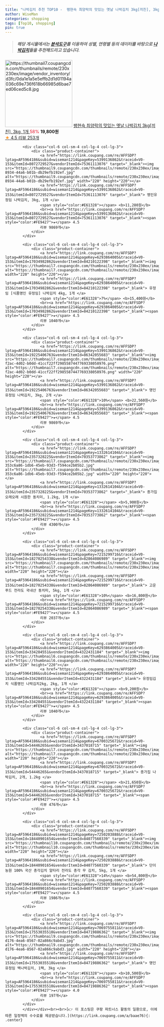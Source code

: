 ```yaml
---
title: "나박김치 추천 TOP10 -  팽현숙 최양락의 맛있는 옛날 나박김치 3kg[끼친], 3kg, 1개 "
author: WiseMan
categories: shopping
tags: [Top10, shopping]
pin: true
---
```


> ##### 해당 게시물에서는 [**분석도구**](https://itemscout.io/)를 이용하여 **성별**, **연령별** 등의 데이터를 바탕으로 [**나박김치**](https://link.coupang.com/a/baae76)들을 추천해드리고 있습니다.
<div class="container"><div class="row">
            <div class="col-6 col-sm-4 col-lg-4 col-lg-3">
                <div class="product-container">
                    <a href="https://link.coupang.com/re/AFFSDP?lptag=AF5964186&subid=wiseman1214&pageKey=7402949369&traceid=V0-153&itemId=19164846627&vendorItemId=86759899991" target="_blank"><img src="https://thumbnail7.coupangcdn.com/thumbnails/remote/230x230ex/image/vendor_inventory/d3fc/0da1e1a5e5effb2d1d01194a036c69e736f618b66985d6bae7ed06ced5c8.jpg" alt="https://thumbnail7.coupangcdn.com/thumbnails/remote/230x230ex/image/vendor_inventory/d3fc/0da1e1a5e5effb2d1d01194a036c69e736f618b66985d6bae7ed06ced5c8.jpg" width="220" height="220"></a>
                    <a href="https://link.coupang.com/re/AFFSDP?lptag=AF5964186&subid=wiseman1214&pageKey=7402949369&traceid=V0-153&itemId=19164846627&vendorItemId=86759899991" target="_blank"> 팽현숙 최양락의 맛있는 옛날 나박김치 3kg[끼친], 3kg, 1개 </a>
                    <span style="color:#E61328">58%</span> <b>19,800원</b>
                    <br><a href="https://link.coupang.com/re/AFFSDP?lptag=AF5964186&subid=wiseman1214&pageKey=7402949369&traceid=V0-153&itemId=19164846627&vendorItemId=86759899991" target="_blank"><span style="color:#FE9427">★</span> 4.5
                    리뷰 253개</a>
                </div>
            </div>
            
            <div class="col-6 col-sm-4 col-lg-4 col-lg-3">
                <div class="product-container">
                    <a href="https://link.coupang.com/re/AFFSDP?lptag=AF5964186&subid=wiseman1214&pageKey=5399136862&traceid=V0-153&itemId=8072729527&vendorItemId=75361113076" target="_blank"><img src="https://thumbnail9.coupangcdn.com/thumbnails/remote/230x230ex/image/retail/images/2021/04/19/18/1/99b6582a-8934-44a6-b01b-db29efb192ef.jpg" alt="https://thumbnail9.coupangcdn.com/thumbnails/remote/230x230ex/image/retail/images/2021/04/19/18/1/99b6582a-8934-44a6-b01b-db29efb192ef.jpg" width="220" height="220"></a>
                    <a href="https://link.coupang.com/re/AFFSDP?lptag=AF5964186&subid=wiseman1214&pageKey=5399136862&traceid=V0-153&itemId=8072729527&vendorItemId=75361113076" target="_blank"> 명인유정임 나박김치, 3kg, 1개 </a>
                    <span style="color:#E61328"></span> <b>11,280원</b>
                    <br><a href="https://link.coupang.com/re/AFFSDP?lptag=AF5964186&subid=wiseman1214&pageKey=5399136862&traceid=V0-153&itemId=8072729527&vendorItemId=75361113076" target="_blank"><span style="color:#FE9427">★</span> 4.5
                    리뷰 9869개</a>
                </div>
            </div>
            
            <div class="col-6 col-sm-4 col-lg-4 col-lg-3">
                <div class="product-container">
                    <a href="https://link.coupang.com/re/AFFSDP?lptag=AF5964186&subid=wiseman1214&pageKey=6293864005&traceid=V0-153&itemId=17034982862&vendorItemId=84210122398" target="_blank"><img src="https://thumbnail7.coupangcdn.com/thumbnails/remote/230x230ex/image/vendor_inventory/f91e/aa7e993dd5e27a3a8c2856d00f22ea87e3aed5523162b1a513525fceb374.jpg" alt="https://thumbnail7.coupangcdn.com/thumbnails/remote/230x230ex/image/vendor_inventory/f91e/aa7e993dd5e27a3a8c2856d00f22ea87e3aed5523162b1a513525fceb374.jpg" width="220" height="220"></a>
                    <a href="https://link.coupang.com/re/AFFSDP?lptag=AF5964186&subid=wiseman1214&pageKey=6293864005&traceid=V0-153&itemId=17034982862&vendorItemId=84210122398" target="_blank"> 유정임 [식품명인 유정임] 나박김치 4kg, 1개 </a>
                    <span style="color:#E61328">7%</span> <b>15,400원</b>
                    <br><a href="https://link.coupang.com/re/AFFSDP?lptag=AF5964186&subid=wiseman1214&pageKey=6293864005&traceid=V0-153&itemId=17034982862&vendorItemId=84210122398" target="_blank"><span style="color:#FE9427">★</span> 4.5
                    리뷰 1040개</a>
                </div>
            </div>
            
            <div class="col-6 col-sm-4 col-lg-4 col-lg-3">
                <div class="product-container">
                    <a href="https://link.coupang.com/re/AFFSDP?lptag=AF5964186&subid=wiseman1214&pageKey=5399136862&traceid=V0-153&itemId=19225406763&vendorItemId=86342055683" target="_blank"><img src="https://thumbnail7.coupangcdn.com/thumbnails/remote/230x230ex/image/retail/images/01af5d7b-f2ac-4d02-b0dd-41ccf22ff2985587447769338058976.png" alt="https://thumbnail7.coupangcdn.com/thumbnails/remote/230x230ex/image/retail/images/01af5d7b-f2ac-4d02-b0dd-41ccf22ff2985587447769338058976.png" width="220" height="220"></a>
                    <a href="https://link.coupang.com/re/AFFSDP?lptag=AF5964186&subid=wiseman1214&pageKey=5399136862&traceid=V0-153&itemId=19225406763&vendorItemId=86342055683" target="_blank"> 명인유정임 나박김치, 3kg, 2개 </a>
                    <span style="color:#E61328">10%</span> <b>22,560원</b>
                    <br><a href="https://link.coupang.com/re/AFFSDP?lptag=AF5964186&subid=wiseman1214&pageKey=5399136862&traceid=V0-153&itemId=19225406763&vendorItemId=86342055683" target="_blank"><span style="color:#FE9427">★</span> 4.5
                    리뷰 9869개</a>
                </div>
            </div>
            
            <div class="col-6 col-sm-4 col-lg-4 col-lg-3">
                <div class="product-container">
                    <a href="https://link.coupang.com/re/AFFSDP?lptag=AF5964186&subid=wiseman1214&pageKey=1332614104&traceid=V0-153&itemId=2357328225&vendorItemId=70353773862" target="_blank"><img src="https://thumbnail7.coupangcdn.com/thumbnails/remote/230x230ex/image/retail/images/3887854390706858-353c6a86-1db6-45eb-93d3-f594ce2b05b2.jpg" alt="https://thumbnail7.coupangcdn.com/thumbnails/remote/230x230ex/image/retail/images/3887854390706858-353c6a86-1db6-45eb-93d3-f594ce2b05b2.jpg" width="220" height="220"></a>
                    <a href="https://link.coupang.com/re/AFFSDP?lptag=AF5964186&subid=wiseman1214&pageKey=1332614104&traceid=V0-153&itemId=2357328225&vendorItemId=70353773862" target="_blank"> 종가집 오래오래 시원한 동치미, 1.2kg, 1개 </a>
                    <span style="color:#E61328"></span> <b>5,900원</b>
                    <br><a href="https://link.coupang.com/re/AFFSDP?lptag=AF5964186&subid=wiseman1214&pageKey=1332614104&traceid=V0-153&itemId=2357328225&vendorItemId=70353773862" target="_blank"><span style="color:#FE9427">★</span> 4.5
                    리뷰 4300개</a>
                </div>
            </div>
            
            <div class="col-6 col-sm-4 col-lg-4 col-lg-3">
                <div class="product-container">
                    <a href="https://link.coupang.com/re/AFFSDP?lptag=AF5964186&subid=wiseman1214&pageKey=7215299716&traceid=V0-153&itemId=18270254338&vendorItemId=82864086989" target="_blank"><img src="https://thumbnail7.coupangcdn.com/thumbnails/remote/230x230ex/image/vendor_inventory/6838/31f02332a4441e2c98aae9c134266d17e2778359a1c9eace86f309d9e5f5.png" alt="https://thumbnail7.coupangcdn.com/thumbnails/remote/230x230ex/image/vendor_inventory/6838/31f02332a4441e2c98aae9c134266d17e2778359a1c9eace86f309d9e5f5.png" width="220" height="220"></a>
                    <a href="https://link.coupang.com/re/AFFSDP?lptag=AF5964186&subid=wiseman1214&pageKey=7215299716&traceid=V0-153&itemId=18270254338&vendorItemId=82864086989" target="_blank"> 고운푸드 전라도 국내산 동치미, 5kg, 1개 </a>
                    <span style="color:#E61328">10%</span> <b>16,800원</b>
                    <br><a href="https://link.coupang.com/re/AFFSDP?lptag=AF5964186&subid=wiseman1214&pageKey=7215299716&traceid=V0-153&itemId=18270254338&vendorItemId=82864086989" target="_blank"><span style="color:#FE9427">★</span> 4.5
                    리뷰 2037개</a>
                </div>
            </div>
            
            <div class="col-6 col-sm-4 col-lg-4 col-lg-3">
                <div class="product-container">
                    <a href="https://link.coupang.com/re/AFFSDP?lptag=AF5964186&subid=wiseman1214&pageKey=6293864005&traceid=V0-153&itemId=334284551&vendorItemId=4322431184" target="_blank"><img src="https://thumbnail6.coupangcdn.com/thumbnails/remote/230x230ex/image/vendor_inventory/177d/48145523208da63df30028470d25a282eee16feddfc2584576e7b104b0b2.jpg" alt="https://thumbnail6.coupangcdn.com/thumbnails/remote/230x230ex/image/vendor_inventory/177d/48145523208da63df30028470d25a282eee16feddfc2584576e7b104b0b2.jpg" width="220" height="220"></a>
                    <a href="https://link.coupang.com/re/AFFSDP?lptag=AF5964186&subid=wiseman1214&pageKey=6293864005&traceid=V0-153&itemId=334284551&vendorItemId=4322431184" target="_blank"> 유정임김치 식품명인 나박김치2kg, 2kg, 1개 </a>
                    <span style="color:#E61328"></span> <b>9,200원</b>
                    <br><a href="https://link.coupang.com/re/AFFSDP?lptag=AF5964186&subid=wiseman1214&pageKey=6293864005&traceid=V0-153&itemId=334284551&vendorItemId=4322431184" target="_blank"><span style="color:#FE9427">★</span> 4.5
                    리뷰 1040개</a>
                </div>
            </div>
            
            <div class="col-6 col-sm-4 col-lg-4 col-lg-3">
                <div class="product-container">
                    <a href="https://link.coupang.com/re/AFFSDP?lptag=AF5964186&subid=wiseman1214&pageKey=6700325672&traceid=V0-153&itemId=54446265&vendorItemId=3437018715" target="_blank"><img src="https://thumbnail7.coupangcdn.com/thumbnails/remote/230x230ex/image/vendor_inventory/f3d9/0e2b22e5d3839c3a1d4f8189bc3c6bcc6279b3c1bf74c4a3f1e78131738f.jpg" alt="https://thumbnail7.coupangcdn.com/thumbnails/remote/230x230ex/image/vendor_inventory/f3d9/0e2b22e5d3839c3a1d4f8189bc3c6bcc6279b3c1bf74c4a3f1e78131738f.jpg" width="220" height="220"></a>
                    <a href="https://link.coupang.com/re/AFFSDP?lptag=AF5964186&subid=wiseman1214&pageKey=6700325672&traceid=V0-153&itemId=54446265&vendorItemId=3437018715" target="_blank"> 종가집 나박김치, 2개, 1.2kg </a>
                    <span style="color:#E61328"></span> <b>21,650원</b>
                    <br><a href="https://link.coupang.com/re/AFFSDP?lptag=AF5964186&subid=wiseman1214&pageKey=6700325672&traceid=V0-153&itemId=54446265&vendorItemId=3437018715" target="_blank"><span style="color:#FE9427">★</span> 4.5
                    리뷰 476개</a>
                </div>
            </div>
            
            <div class="col-6 col-sm-4 col-lg-4 col-lg-3">
                <div class="product-container">
                    <a href="https://link.coupang.com/re/AFFSDP?lptag=AF5964186&subid=wiseman1214&pageKey=7250203888&traceid=V0-153&itemId=18440901654&vendorItemId=84077560339" target="_blank"><img src="https://thumbnail10.coupangcdn.com/thumbnails/remote/230x230ex/image/vendor_inventory/9113/c05a76340feb0e7a6d2100df3dfe3e636b6899dfbd6c9c333cb3e474381d.png" alt="https://thumbnail10.coupangcdn.com/thumbnails/remote/230x230ex/image/vendor_inventory/9113/c05a76340feb0e7a6d2100df3dfe3e636b6899dfbd6c9c333cb3e474381d.png" width="220" height="220"></a>
                    <a href="https://link.coupang.com/re/AFFSDP?lptag=AF5964186&subid=wiseman1214&pageKey=7250203888&traceid=V0-153&itemId=18440901654&vendorItemId=84077560339" target="_blank"> 단이농원 100% 국산 총각김치 알타리 전라도 총각 무 김치, 5kg, 1개 </a>
                    <span style="color:#E61328">14%</span> <b>54,800원</b>
                    <br><a href="https://link.coupang.com/re/AFFSDP?lptag=AF5964186&subid=wiseman1214&pageKey=7250203888&traceid=V0-153&itemId=18440901654&vendorItemId=84077560339" target="_blank"><span style="color:#FE9427">★</span> 4.5
                    리뷰 1986개</a>
                </div>
            </div>
            
            <div class="col-6 col-sm-4 col-lg-4 col-lg-3">
                <div class="product-container">
                    <a href="https://link.coupang.com/re/AFFSDP?lptag=AF5964186&subid=wiseman1214&pageKey=7069755811&traceid=V0-153&itemId=17553035510&vendorItemId=84719886362" target="_blank"><img src="https://thumbnail9.coupangcdn.com/thumbnails/remote/230x230ex/image/retail/images/2023/01/13/18/0/11c0db2d-d176-4ea6-8567-02a866c9abd3.jpg" alt="https://thumbnail9.coupangcdn.com/thumbnails/remote/230x230ex/image/retail/images/2023/01/13/18/0/11c0db2d-d176-4ea6-8567-02a866c9abd3.jpg" width="220" height="220"></a>
                    <a href="https://link.coupang.com/re/AFFSDP?lptag=AF5964186&subid=wiseman1214&pageKey=7069755811&traceid=V0-153&itemId=17553035510&vendorItemId=84719886362" target="_blank"> 명인유정임 백나박김치, 1팩, 3kg </a>
                    <span style="color:#E61328"></span> <b>10,500원</b>
                    <br><a href="https://link.coupang.com/re/AFFSDP?lptag=AF5964186&subid=wiseman1214&pageKey=7069755811&traceid=V0-153&itemId=17553035510&vendorItemId=84719886362" target="_blank"><span style="color:#FE9427">★</span> 4.0
                    리뷰 197개</a>
                </div>
            </div>
            </div></div><br><br>[👉 이 포스팅은 쿠팡 파트너스 활동의 일환으로, 이에 따른 일정액의 수수료를 제공받습니다.](https://link.coupang.com/a/baae76){: .center}
